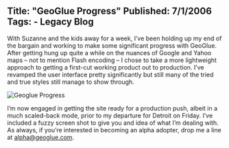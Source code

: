 Title: "GeoGlue Progress"
Published: 7/1/2006
Tags:
    - Legacy Blog
---
With Suzanne and the kids away for a week, I’ve been holding up my end of the bargain and working to make some significant progress with GeoGlue. After getting hung up quite a while on the nuances of Google and Yahoo maps – not to mention Flash encoding – I chose to take a more lightweight approach to getting a first-cut working product out to production. I’ve revamped the user interface pretty significantly but still many of the tried and true styles still manage to show through.

![Geoglue Progress](http://s3.beckshome.com/20060701-Geoglue-Progress.png)

I’m now engaged in getting the site ready for a production push, albeit in a much scaled-back mode, prior to my departure for Detroit on Friday. I’ve included a fuzzy screen shot to give you and idea of what I’m dealing with. As always, if you’re interested in becoming an alpha adopter, drop me a line at alpha@geoglue.com.